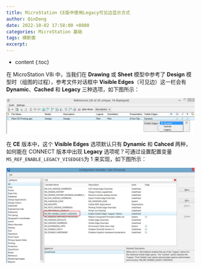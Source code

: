 ```yaml
---
title: MicroStation CE版中使用Legacy可见边显示方式
author: QinDong
date: 2022-10-02 17:58:00 +0800
categories: MicroStation 基础
tags: 横断面
excerpt: 
---
```

* content
{:toc}

在 MicroStation V8i 中，当我们在 **Drawing** 或 **Sheet** 模型中参考了 **Design** 模型时（组图的过程），参考文件对话框中 **Visible Edges**（可见边）这一栏会有 **Dynamic**、**Cached** 和 **Legacy** 三种选项，如下图所示：

![](/img/2022/2022-10-02-17-09-39.png)

在 **CE** 版本中，这个 **Visible Edges** 选项默认只有 **Dynamic** 和 **Cahced** 两种，如何能在 CONNECT 版本中出现 **Legacy** 选项呢？可通过设置配置变量`MS_REF_ENABLE_LEGACY_VISEDGES`为 1 来实现，如下图所示：

![](/img/2022/2022-10-02-17-09-47.png)